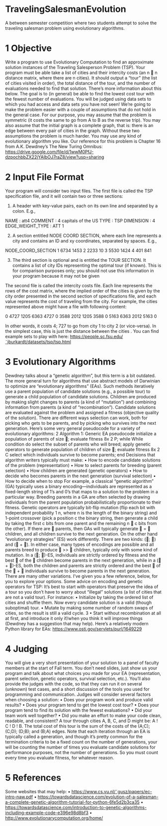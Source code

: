 # TravelingSalesmanEvolution
A between semester competition where two students attempt to solve the traveling salesman problem using evolutionary algorithms.

# 1 Objective
Write a program to use Evolutionary Computation to find an approximate solution instances of the
Traveling Salesperson Problem (TSP). Your program must be able take a list of cities and their
intercity costs (an n  n distance matrix, where there are n cities). It should output a “tour” (the
list of cities visited in order), the total distance of the tour, and the number of evaluations needed
to find that solution. There’s more information about this below. The goal is to (in general) be able
to find the lowest cost tour with the fewest number of evaluations. You will be judged using data
sets to which you had access and data sets you have not seen!
We’re going to make the problem easier with a couple of assumptions that do not hold in the
general case. For our purpose, you may assume that the problem is symmetric (it costs the same to
go from A to B as the reverse trip). You may also assume that the initial graph is a complete graph,
that is: there is an edge between every pair of cities in the graph. Without these two assumptions
the problem is much harder.
You may use any kind of evolutionary algorithm you like. Our reference for this problem is
Chapter 16 from A.K. Dewdney’s The New Turing Omnibus:
https://drive.google.com/file/d/1wwM0PfJ-dzpochbbZX22jYAIbOJ7raZ8/view?usp=sharing

# 2 Input File Format
Your program will consider two input files. The first file is called the TSP specification file, and it
will contain two or three sections:
1. A header with key-value pairs, each on its own line and separated by a colon. E.g.,

NAME : att4
COMMENT : 4 capitals of the US
TYPE : TSP
DIMENSION : 4
EDGE_WEIGHT_TYPE : ATT
1

2. A section entitled NODE COORD SECTION, where each line represents a city and contains
an ID and xy coordinates, separated by spaces. E.g.,

NODE_COORD_SECTION
1 6734 1453
2 2233 10
3 5530 1424
4 401 841

3. The third section is optional and is entitled the TOUR SECTION. It contains a list of city IDs
representing the optimal tour (if known). This is for comparison purposes only; you should
not use this information in your program because it may not be given

The second file is called the intercity costs file. Each line represents the rows of the cost matrix,
where the implied order of the cities is given by the city order presented in the second section of
specifications file, and each value represents the cost of traveling from the city. For example, the
cities represented above might have a file with following content:

0 4727 1205 6363
4727 0 3588 2012
1205 3588 0 5163
6363 2012 5163 0

In other words, it costs 4; 727 to go from city 1 to city 2 (or vice-versa). In the simplest
case, this is just the distance between the cities . You can find example sets to play with here:
https://people.sc.fsu.edu/˜jburkardt/datasets/tsp/tsp.html

# 3 Evolutionary Algorithms
Dewdney talks about a “genetic algorithm”, but this term is a bit outdated. The more general turn
for algorithms that use abstract models of Darwinian to optimize are “evolutionary algorithms”
(EAs). Such methods iteratively use a parent population of candidate solutions (e.g., a possible
tour) to generate a child population of candidate solutions. Children are produced by making
slight changes to parents (a kind of “mutation”) and combining information from parents (a kind
of “recombination”). Candidate solutions are evaluated against the problem and assigned a fitness
(objective quality of the solution). There are different ways selection can work, both for picking
who gets to be parents, and by picking who survives into the next generation.
Here’s some very general pseudocode for a variety of evolutionary algorithms:
2
Algorithm 1: Generic EA pseudocode
initialize a population of parents of size ;
evaluate fitness 8x 2 P;
while While condition do
select the subset of parents who will breed;
apply genetic operators to generate population of children of size ;
evaluate fitness 8x 2 C select which individuals survive to become parents;
end
Decisions that algorithm writers typically must make:
• How to encode candidate solutions of the problem (representation)
• How to select parents for breeding (parent selection)
• How children are generated (genetic operators)
• How to decide who becomes parents in the next generation (survival selection)
• How to decide when to stop
For example, a classical “genetic algorithm” (GA) typically uses a binary encoding—individuals
are represented as a fixed-length string of 1’s and 0’s that maps to a solution to the problem in a
particular way. Breeding parents in a GA are often selected by drawing individuals from the parent
population probabilistically proportionate to their fitness. Genetic operators are typically bit-flip
mutation (flip each bit with independent probability 1
n, where n is the length of the binary string)
and 1-point crossover (pick a position c the binary string, then generate a child by taking the first c
bits from one parent and the remaining n 􀀀 c bits from the other). If there are  parents, then GAs
will typically generate  =  children, and all children survive to the next generation.
On the other hand “evolutionary strategies” (ES) work differently. There are two kinds: (; )
and ( + ). In either case, many types of encodings are possible and all parents breed to produce
 >>  children, typically only with some kind of mutation. In a (; )-ES, individuals are strictly
ordered by fitness and the best  of the  children become parents in the next generation, while
in a ( + )-ES, both the children and parents are strictly ordered and the best  of the  + 
individuals survive to become parents in the next generation.
There are many other variations. I’ve given you a few reference, below, for you to explore your
options.
Some advice on encoding and genetic operators for TSP: It’s best to start with operators that
preserve the idea of a tour so you don’t have to worry about “illegal” solutions (a list of cities that
are not a valid tour). For instance:
• Initialize by taking the ordered list of cities and shuffle them. Now every candidate solution
is a valid (though suboptimal) tour.
• Mutate by making some number of random swaps of cities, so the result is still a valid cycle.
3
• Start without recombination at all at first, and introduce it only if/when you think it will
improve things (Dewdney has a suggestion that may help).
Here’s a relatively modern Python library for EAs:
https://www.osti.gov/servlets/purl/1649229

# 4 Judging
You will give a very short presentation of your solution to a panel of faculty members at the start of
Fall term. You don’t need slides, just show us your program and talk about what choices you made
for your EA (representation, parent selection, genetic operators, survival selection, etc.). You’ll
also provide the judges with the code, so that they can run it on several (unknown) test cases, and
a short discussion of the tools you used for programming and communication.
Judges will consider several factors when choosing a solution:
• Does your program work and produce valid results?
• Does your program tend to get the lowest cost tour?
• Does your program tend to find its solution with the fewest evaluations?
• Did your team work well together?
• Did you make an effort to make your code clean, readable, and consistent?
A tour through cities A, B, C, and D might be: A ! C ! D ! B. The total cost of this tour
is the sum of the costs of the (A;C); (C;D); (D;B); and (B;A) edges.
Note that each iteration through an EA is typically called a generation, and though it’s pretty
common for the termination criteria to be a fixed count on the number of generations, your will be
counting the number of times you evaluate candidate solutions for performance purposes, not the
number of generations. So you must count every time you evaluate fitness, for whatever reason.

# 5 References
Some websites that may help:
• https://www.cs.vu.nl/˜gusz/papers/ec-intro-naw.pdf
• https://towardsdatascience.com/evolution-of-a-salesman-a-complete-genetic-algorithm-tutorial-for-python-6fe5d2b3ca35
• https://towardsdatascience.com/introduction-to-genetic-algorithms-including-example-code-e396e98d8bf3
• http://www.evolutionarycomputation.org/home/


